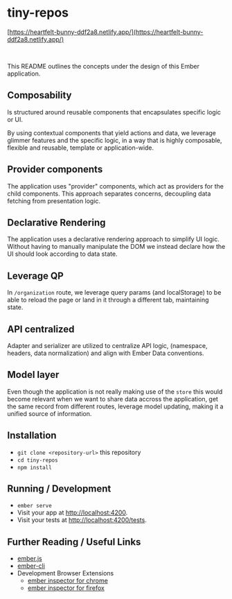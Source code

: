 # tiny-repos

[https://heartfelt-bunny-ddf2a8.netlify.app/](https://heartfelt-bunny-ddf2a8.netlify.app/)

<br>

This README outlines the concepts under the design of this Ember application.

## Composability

Is structured around reusable components that encapsulates specific logic or UI.

By using contextual components that yield actions and data, we leverage glimmer features and the specific logic, in a way that is highly composable, flexible and reusable, template or application-wide.

## Provider components

The application uses "provider" components, which act as providers for the child components. This approach separates concerns, decoupling data fetching from presentation logic.

## Declarative Rendering

The application uses a declarative rendering approach to simplify UI logic. Without having to manually manipulate the DOM we instead declare how the UI should look according to data state.

## Leverage QP

In `/organization` route, we leverage query params (and localStorage) to be able to reload the page or land in it through a different tab, maintaining state.

## API centralized

Adapter and serializer are utilized to centralize API logic, (namespace, headers, data normalization) and align with Ember Data conventions.

## Model layer

Even though the application is not really making use of the `store` this would become relevant when we want to share data accross the application, get the same record from different routes, leverage model updating, making it a unified source of information.

## Installation

- `git clone <repository-url>` this repository
- `cd tiny-repos`
- `npm install`

## Running / Development

- `ember serve`
- Visit your app at [http://localhost:4200](http://localhost:4200).
- Visit your tests at [http://localhost:4200/tests](http://localhost:4200/tests).

## Further Reading / Useful Links

- [ember.js](https://emberjs.com/)
- [ember-cli](https://cli.emberjs.com/release/)
- Development Browser Extensions
  - [ember inspector for chrome](https://chrome.google.com/webstore/detail/ember-inspector/bmdblncegkenkacieihfhpjfppoconhi)
  - [ember inspector for firefox](https://addons.mozilla.org/en-US/firefox/addon/ember-inspector/)
